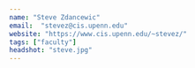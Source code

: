```yaml
---
name: "Steve Zdancewic"
email:  "stevez@cis.upenn.edu"
website: "https://www.cis.upenn.edu/~stevez/"
tags: ["faculty"]
headshot: "steve.jpg"
---
```

